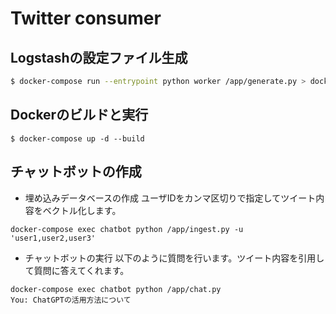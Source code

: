 # Twitter consumer

## Logstashの設定ファイル生成

```bash
$ docker-compose run --entrypoint python worker /app/generate.py > docker/logstash/logstash.conf
```

## Dockerのビルドと実行
```
$ docker-compose up -d --build
```

## チャットボットの作成
* 埋め込みデータベースの作成
ユーザIDをカンマ区切りで指定してツイート内容をベクトル化します。
```
docker-compose exec chatbot python /app/ingest.py -u 'user1,user2,user3'
```

* チャットボットの実行
以下のように質問を行います。ツイート内容を引用して質問に答えてくれます。
```
docker-compose exec chatbot python /app/chat.py
You: ChatGPTの活用方法について
```

